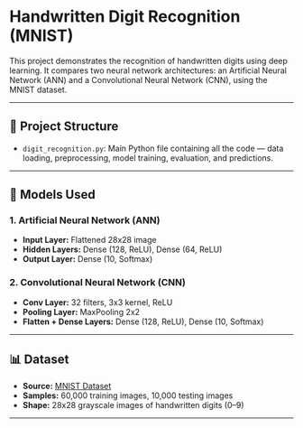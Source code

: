 # Handwritten Digit Recognition (MNIST)

This project demonstrates the recognition of handwritten digits using deep learning. It compares two neural network architectures: an Artificial Neural Network (ANN) and a Convolutional Neural Network (CNN), using the MNIST dataset.

---

## 📂 Project Structure

- `digit_recognition.py`: Main Python file containing all the code — data loading, preprocessing, model training, evaluation, and predictions.

---

## 🧠 Models Used

### 1. Artificial Neural Network (ANN)
- **Input Layer:** Flattened 28x28 image
- **Hidden Layers:** Dense (128, ReLU), Dense (64, ReLU)
- **Output Layer:** Dense (10, Softmax)

### 2. Convolutional Neural Network (CNN)
- **Conv Layer:** 32 filters, 3x3 kernel, ReLU
- **Pooling Layer:** MaxPooling 2x2
- **Flatten + Dense Layers:** Dense (128, ReLU), Dense (10, Softmax)

---

## 📊 Dataset

- **Source:** [MNIST Dataset](http://yann.lecun.com/exdb/mnist/)
- **Samples:** 60,000 training images, 10,000 testing images
- **Shape:** 28x28 grayscale images of handwritten digits (0–9)

---
